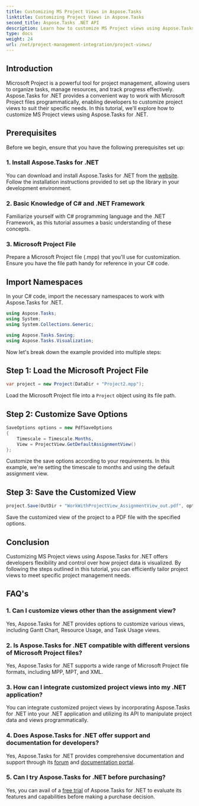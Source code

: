 ```yaml
---
title: Customizing MS Project Views in Aspose.Tasks
linktitle: Customizing Project Views in Aspose.Tasks
second_title: Aspose.Tasks .NET API
description: Learn how to customize MS Project views using Aspose.Tasks for .NET. Follow our step-by-step guide for efficient project management visualization.
type: docs
weight: 24
url: /net/project-management-integration/project-views/
---
```

## Introduction
Microsoft Project is a powerful tool for project management, allowing users to organize tasks, manage resources, and track progress effectively. Aspose.Tasks for .NET provides a convenient way to work with Microsoft Project files programmatically, enabling developers to customize project views to suit their specific needs. In this tutorial, we'll explore how to customize MS Project views using Aspose.Tasks for .NET.
## Prerequisites
Before we begin, ensure that you have the following prerequisites set up:
### 1. Install Aspose.Tasks for .NET
You can download and install Aspose.Tasks for .NET from the [website](https://releases.aspose.com/tasks/net/). Follow the installation instructions provided to set up the library in your development environment.
### 2. Basic Knowledge of C# and .NET Framework
Familiarize yourself with C# programming language and the .NET Framework, as this tutorial assumes a basic understanding of these concepts.
### 3. Microsoft Project File
Prepare a Microsoft Project file (.mpp) that you'll use for customization. Ensure you have the file path handy for reference in your C# code.
## Import Namespaces
In your C# code, import the necessary namespaces to work with Aspose.Tasks for .NET.
```csharp
using Aspose.Tasks;
using System;
using System.Collections.Generic;

using Aspose.Tasks.Saving;
using Aspose.Tasks.Visualization;
```
Now let's break down the example provided into multiple steps:
## Step 1: Load the Microsoft Project File
```csharp
var project = new Project(DataDir + "Project2.mpp");
```
Load the Microsoft Project file into a `Project` object using its file path.
## Step 2: Customize Save Options
```csharp
SaveOptions options = new PdfSaveOptions
{
    Timescale = Timescale.Months,
    View = ProjectView.GetDefaultAssignmentView()
};
```
Customize the save options according to your requirements. In this example, we're setting the timescale to months and using the default assignment view.
## Step 3: Save the Customized View
```csharp
project.Save(OutDir + "WorkWithProjectView_AssignmentView_out.pdf", options);
```
Save the customized view of the project to a PDF file with the specified options.
## Conclusion
Customizing MS Project views using Aspose.Tasks for .NET offers developers flexibility and control over how project data is visualized. By following the steps outlined in this tutorial, you can efficiently tailor project views to meet specific project management needs.
## FAQ's
### 1. Can I customize views other than the assignment view?
Yes, Aspose.Tasks for .NET provides options to customize various views, including Gantt Chart, Resource Usage, and Task Usage views.
### 2. Is Aspose.Tasks for .NET compatible with different versions of Microsoft Project files?
Yes, Aspose.Tasks for .NET supports a wide range of Microsoft Project file formats, including MPP, MPT, and XML.
### 3. How can I integrate customized project views into my .NET application?
You can integrate customized project views by incorporating Aspose.Tasks for .NET into your .NET application and utilizing its API to manipulate project data and views programmatically.
### 4. Does Aspose.Tasks for .NET offer support and documentation for developers?
Yes, Aspose.Tasks for .NET provides comprehensive documentation and support through its [forum](https://forum.aspose.com/c/tasks/15) and [documentation portal](https://reference.aspose.com/tasks/net/).
### 5. Can I try Aspose.Tasks for .NET before purchasing?
Yes, you can avail of a [free trial](https://releases.aspose.com/) of Aspose.Tasks for .NET to evaluate its features and capabilities before making a purchase decision.
